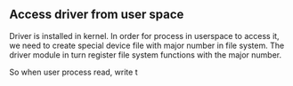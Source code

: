 ## Access driver from user space

Driver is installed in kernel. In order for process in userspace to access it, we need to create special device file with major
number in file system. The driver module in turn register file system functions with the major number.

So when user process read, write t
